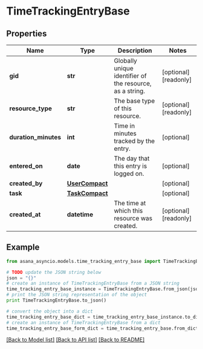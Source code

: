 # TimeTrackingEntryBase


## Properties

Name | Type | Description | Notes
------------ | ------------- | ------------- | -------------
**gid** | **str** | Globally unique identifier of the resource, as a string. | [optional] [readonly] 
**resource_type** | **str** | The base type of this resource. | [optional] [readonly] 
**duration_minutes** | **int** | Time in minutes tracked by the entry. | [optional] 
**entered_on** | **date** | The day that this entry is logged on. | [optional] 
**created_by** | [**UserCompact**](UserCompact.md) |  | [optional] 
**task** | [**TaskCompact**](TaskCompact.md) |  | [optional] 
**created_at** | **datetime** | The time at which this resource was created. | [optional] [readonly] 

## Example

```python
from asana_asyncio.models.time_tracking_entry_base import TimeTrackingEntryBase

# TODO update the JSON string below
json = "{}"
# create an instance of TimeTrackingEntryBase from a JSON string
time_tracking_entry_base_instance = TimeTrackingEntryBase.from_json(json)
# print the JSON string representation of the object
print TimeTrackingEntryBase.to_json()

# convert the object into a dict
time_tracking_entry_base_dict = time_tracking_entry_base_instance.to_dict()
# create an instance of TimeTrackingEntryBase from a dict
time_tracking_entry_base_form_dict = time_tracking_entry_base.from_dict(time_tracking_entry_base_dict)
```
[[Back to Model list]](../README.md#documentation-for-models) [[Back to API list]](../README.md#documentation-for-api-endpoints) [[Back to README]](../README.md)


